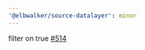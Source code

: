 ```yaml
---
'@elbwalker/source-datalayer': minor
---
```


filter on true [#514](https://github.com/elbwalker/walkerOS/issues/514)
